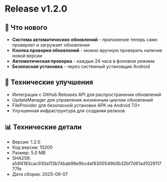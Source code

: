 # Release v1.2.0

## 🎉 Что нового
- **Система автоматических обновлений** - приложение теперь само проверяет и загружает обновления
- **Кнопка проверки обновлений** - можно вручную проверить наличие новой версии
- **Автоматическая проверка** - каждые 24 часа в фоновом режиме
- **Безопасная установка** - через системный установщик Android

## 🔧 Технические улучшения
- Интеграция с GitHub Releases API для распространения обновлений
- UpdateManager для управления жизненным циклом обновлений
- FileProvider для безопасной установки APK на Android 7.0+
- Улучшенная инфраструктура для создания релизов

## 📊 Технические детали
- Версия: 1.2.0
- Код версии: 10200
- Размер: 5.0 MB
- SHA256: a1df4183cac930a113b74bab98e9bcdaf8300549b0b32bf7d61ad102911777fe
- Дата сборки: 2025-09-07
